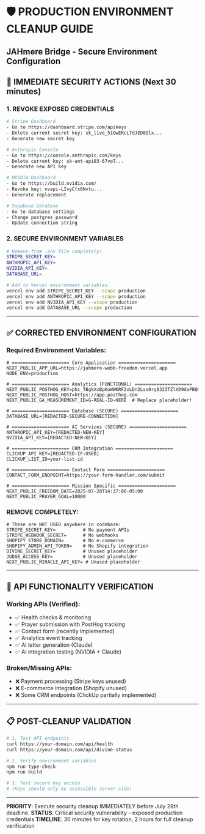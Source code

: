 # 🛡️ PRODUCTION ENVIRONMENT CLEANUP GUIDE
## JAHmere Bridge - Secure Environment Configuration

## 🚨 **IMMEDIATE SECURITY ACTIONS** (Next 30 minutes)

### **1. REVOKE EXPOSED CREDENTIALS**
```bash
# Stripe Dashboard
- Go to https://dashboard.stripe.com/apikeys
- Delete current secret key: sk_live_51QwERcLTdJED8Dlx...
- Generate new secret key

# Anthropic Console  
- Go to https://console.anthropic.com/keys
- Delete current key: sk-ant-api03-67voT...
- Generate new API key

# NVIDIA Dashboard
- Go to https://build.nvidia.com/
- Revoke key: nvapi-LIvyCfx6Nvtu...
- Generate replacement

# Supabase Database
- Go to database settings
- Change postgres password
- Update connection string
```

### **2. SECURE ENVIRONMENT VARIABLES**
```bash
# Remove from .env file completely:
STRIPE_SECRET_KEY=
ANTHROPIC_API_KEY=
NVIDIA_API_KEY=
DATABASE_URL=

# Add to Vercel environment variables:
vercel env add STRIPE_SECRET_KEY --scope production
vercel env add ANTHROPIC_API_KEY --scope production  
vercel env add NVIDIA_API_KEY --scope production
vercel env add DATABASE_URL --scope production
```

---

## ✅ **CORRECTED ENVIRONMENT CONFIGURATION**

### **Required Environment Variables:**
```env
# ===================== Core Application =====================
NEXT_PUBLIC_APP_URL=https://jahmere-webb-freedom.vercel.app
NODE_ENV=production

# ===================== Analytics (FUNCTIONAL) =====================  
NEXT_PUBLIC_POSTHOG_KEY=phc_TBgkXxBpKoWWKRF2vLDn2Lss0ry032ITZlXD9daPBQm
NEXT_PUBLIC_POSTHOG_HOST=https://app.posthog.com
NEXT_PUBLIC_GA_MEASUREMENT_ID=G-REAL-ID-HERE  # Replace placeholder!

# ===================== Database (SECURE) =====================
DATABASE_URL=[REDACTED-SECURE-CONNECTION]

# ===================== AI Services (SECURE) =====================
ANTHROPIC_API_KEY=[REDACTED-NEW-KEY]
NVIDIA_API_KEY=[REDACTED-NEW-KEY]

# ===================== CRM Integration =====================
CLICKUP_API_KEY=[REDACTED-IF-USED]
CLICKUP_LIST_ID=your-list-id

# ===================== Contact Form =====================
CONTACT_FORM_ENDPOINT=https://your-form-handler.com/submit

# ===================== Mission Specific =====================
NEXT_PUBLIC_FREEDOM_DATE=2025-07-28T14:37:00-05:00
NEXT_PUBLIC_PRAYER_GOAL=10000
```

### **REMOVE COMPLETELY:**
```env
# These are NOT USED anywhere in codebase:
STRIPE_SECRET_KEY=          # No payment APIs
STRIPE_WEBHOOK_SECRET=      # No webhooks  
SHOPIFY_STORE_DOMAIN=       # No e-commerce
SHOPIFY_ADMIN_API_TOKEN=    # No Shopify integration
DIVINE_SECRET_KEY=          # Unused placeholder
JUDGE_ACCESS_KEY=           # Unused placeholder
NEXT_PUBLIC_MIRACLE_API_KEY= # Unused placeholder
```

---

## 🎯 **API FUNCTIONALITY VERIFICATION**

### **Working APIs (Verified):**
- ✅ Health checks & monitoring
- ✅ Prayer submission with PostHog tracking
- ✅ Contact form (recently implemented)
- ✅ Analytics event tracking
- ✅ AI letter generation (Claude)
- ✅ AI integration testing (NVIDIA + Claude)

### **Broken/Missing APIs:**
- ❌ Payment processing (Stripe keys unused)
- ❌ E-commerce integration (Shopify unused)  
- ❌ Some CRM endpoints (ClickUp partially implemented)

---

## 📋 **POST-CLEANUP VALIDATION**

```bash
# 1. Test API endpoints
curl https://your-domain.com/api/health
curl https://your-domain.com/api/divine-status

# 2. Verify environment variables
npm run type-check
npm run build

# 3. Test secure key access
# (Keys should only be accessible server-side)
```

---

**PRIORITY**: Execute security cleanup IMMEDIATELY before July 28th deadline.
**STATUS**: Critical security vulnerability - exposed production credentials
**TIMELINE**: 30 minutes for key rotation, 2 hours for full cleanup verification 